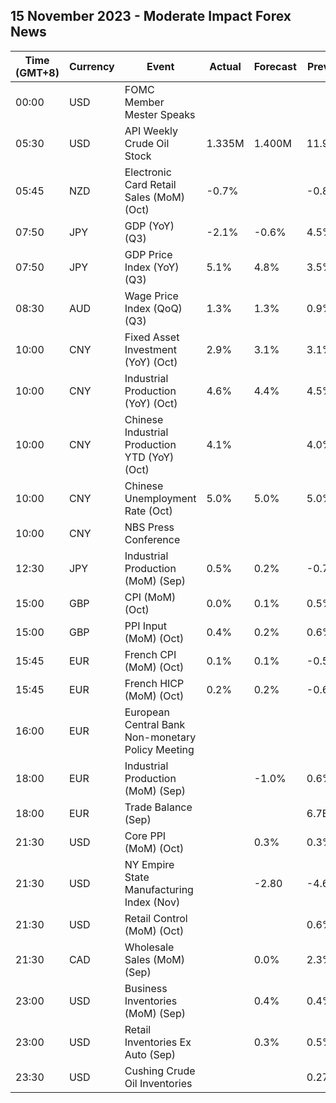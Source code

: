 ## 15 November 2023 - Moderate Impact Forex News

| Time (GMT+8) | Currency | Event | Actual | Forecast | Previous |
|------|----------|-------|--------|----------|----------|
| 00:00 | USD | FOMC Member Mester Speaks |  |  |  |
| 05:30 | USD | API Weekly Crude Oil Stock | 1.335M | 1.400M | 11.900M |
| 05:45 | NZD | Electronic Card Retail Sales (MoM) (Oct) | -0.7% |  | -0.8% |
| 07:50 | JPY | GDP (YoY) (Q3) | -2.1% | -0.6% | 4.5% |
| 07:50 | JPY | GDP Price Index (YoY) (Q3) | 5.1% | 4.8% | 3.5% |
| 08:30 | AUD | Wage Price Index (QoQ) (Q3) | 1.3% | 1.3% | 0.9% |
| 10:00 | CNY | Fixed Asset Investment (YoY) (Oct) | 2.9% | 3.1% | 3.1% |
| 10:00 | CNY | Industrial Production (YoY) (Oct) | 4.6% | 4.4% | 4.5% |
| 10:00 | CNY | Chinese Industrial Production YTD (YoY) (Oct) | 4.1% |  | 4.0% |
| 10:00 | CNY | Chinese Unemployment Rate (Oct) | 5.0% | 5.0% | 5.0% |
| 10:00 | CNY | NBS Press Conference |  |  |  |
| 12:30 | JPY | Industrial Production (MoM) (Sep) | 0.5% | 0.2% | -0.7% |
| 15:00 | GBP | CPI (MoM) (Oct) | 0.0% | 0.1% | 0.5% |
| 15:00 | GBP | PPI Input (MoM) (Oct) | 0.4% | 0.2% | 0.6% |
| 15:45 | EUR | French CPI (MoM) (Oct) | 0.1% | 0.1% | -0.5% |
| 15:45 | EUR | French HICP (MoM) (Oct) | 0.2% | 0.2% | -0.6% |
| 16:00 | EUR | European Central Bank Non-monetary Policy Meeting |  |  |  |
| 18:00 | EUR | Industrial Production (MoM) (Sep) |  | -1.0% | 0.6% |
| 18:00 | EUR | Trade Balance (Sep) |  |  | 6.7B |
| 21:30 | USD | Core PPI (MoM) (Oct) |  | 0.3% | 0.3% |
| 21:30 | USD | NY Empire State Manufacturing Index (Nov) |  | -2.80 | -4.60 |
| 21:30 | USD | Retail Control (MoM) (Oct) |  |  | 0.6% |
| 21:30 | CAD | Wholesale Sales (MoM) (Sep) |  | 0.0% | 2.3% |
| 23:00 | USD | Business Inventories (MoM) (Sep) |  | 0.4% | 0.4% |
| 23:00 | USD | Retail Inventories Ex Auto (Sep) |  | 0.3% | 0.5% |
| 23:30 | USD | Cushing Crude Oil Inventories |  |  | 0.272M |

